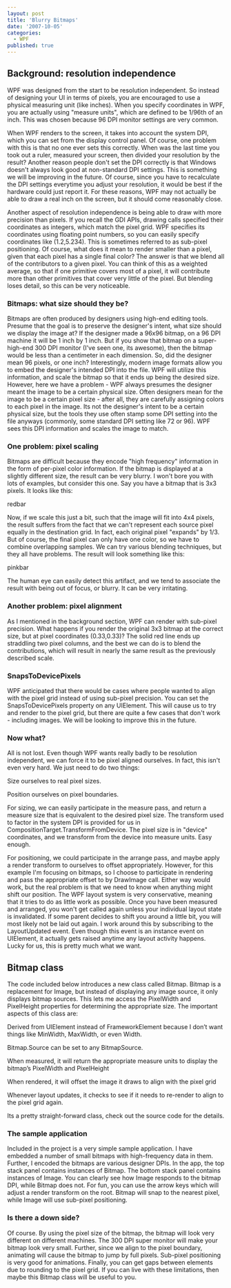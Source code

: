 ```yaml
---
layout: post
title: 'Blurry Bitmaps'
date: '2007-10-05'
categories:
  - WPF
published: true
---
```

## Background: resolution independence

WPF was designed from the start to be resolution independent.  So instead of designing your UI in terms of pixels, you are encouraged to use a physical measuring unit (like inches).  When you specify coordinates in WPF, you are actually using "measure units", which are defined to be 1/96th of an inch.  This was chosen because 96 DPI monitor settings are very common.

When WPF renders to the screen, it takes into account the system DPI, which you can set from the display control panel.  Of course, one problem with this is that no one ever sets this correctly.  When was the last time you took out a ruler, measured your screen, then divided your resolution by the result?  Another reason people don't set the DPI correctly is that Windows doesn't always look good at non-standard DPI settings.  This is something we will be improving in the future.  Of course, since you have to recalculate the DPI settings everytime you adjust your resolution, it would be best if the hardware could just report it.  For these reasons, WPF may not actually be able to draw a real inch on the screen, but it should come reasonably close.

Another aspect of resolution independence is being able to draw with more precision than pixels.  If you recall the GDI APIs, drawing calls specified their coordinates as integers, which match the pixel grid.  WPF specifies its coordinates using floating point numbers, so you can easily specify coordinates like (1.2,5.234).  This is sometimes referred to as sub-pixel positioning.  Of course, what does it mean to render smaller than a pixel, given that each pixel has a single final color?  The answer is that we blend all of the contributors to a given pixel.  You can think of this as a weighted average, so that if one primitive covers most of a pixel, it will contribute more than other primitives that cover very little of the pixel.  But blending loses detail, so this can be very noticeable.

### Bitmaps: what size should they be?

Bitmaps are often produced by designers using high-end editing tools.  Presume that the goal is to preserve the designer's intent, what size should we display the image at?  If the designer made a 96x96 bitmap, on a 96 DPI machine it will be 1 inch by 1 inch.  But if you show that bitmap on a super-high-end 300 DPI monitor (I've seen one, its awesome), then the bitmap would be less than a centimeter in each dimension. So, did the designer mean 96 pixels, or one inch?  Interestingly, modern image formats allow you to embed the designer's intended DPI into the file.  WPF will utilize this information, and scale the bitmap so that it ends up being the desired size.  However, here we have a problem - WPF always presumes the designer meant the image to be a certain physical size.  Often designers mean for the image to be a certain pixel size - after all, they are carefully assigning colors to each pixel in the image.  Its not the designer's intent to be a certain physical size, but the tools they use often stamp some DPI setting into the file anyways (commonly, some standard DPI setting like 72 or 96).  WPF sees this DPI information and scales the image to match.

### One problem: pixel scaling

Bitmaps are difficult because they encode "high frequency" information in the form of per-pixel color information.  If the bitmap is displayed at a slightly different size, the result can be very blurry.  I won't bore you with lots of examples, but consider this one.  Say you have a bitmap that is 3x3 pixels.  It looks like this:

redbar

Now, if we scale this just a bit, such that the image will fit into 4x4 pixels, the result suffers from the fact that we can't represent each source pixel equally in the destination grid.  In fact, each original pixel "expands" by 1/3.  But of course, the final pixel can only have one color, so we have to combine overlapping samples.  We can try various blending techniques, but they all have problems.  The result will look something like this:

pinkbar

The human eye can easily detect this artifact, and we tend to associate the result with being out of focus, or blurry.  It can be very irritating.

### Another problem: pixel alignment

As I mentioned in the background section, WPF can render with sub-pixel precision.  What happens if you render the original 3x3 bitmap at the correct size, but at pixel coordinates (0.33,0.33)?  The solid red line ends up straddling two pixel columns, and the best we can do is to blend the contributions, which will result in nearly the same result as the previously described scale.

### SnapsToDevicePixels

WPF anticipated that there would be cases where people wanted to align with the pixel grid instead of using sub-pixel precision.  You can set the SnapsToDevicePixels property on any UIElement.  This will cause us to try and render to the pixel grid, but there are quite a few cases that don't work - including images.  We will be looking to improve this in the future.

### Now what?

All is not lost.  Even though WPF wants really badly to be resolution independent, we can force it to be pixel aligned ourselves.  In fact, this isn't even very hard.  We just need to do two things:

Size ourselves to real pixel sizes.

Position ourselves on pixel boundaries.

For sizing, we can easily participate in the measure pass, and return a measure size that is equivalent to the desired pixel size.  The transform used to factor in the system DPI is provided for us in CompositionTarget.TransformFromDevice.  The pixel size is in "device" coordinates, and we transform from the device into measure units.  Easy enough.

For positioning, we could participate in the arrange pass, and maybe apply a render transform to ourselves to offset appropriately.  However, for this example I'm focusing on bitmaps, so I choose to participate in rendering and pass the appropriate offset to by DrawImage call.  Either way would work, but the real problem is that we need to know when anything might shift our position.  The WPF layout system is very conservative, meaning that it tries to do as little work as possible.  Once you have been measured and arranged, you won't get called again unless your individual layout state is invalidated.  If some parent decides to shift you around a little bit, you will most likely not be laid out again.  I work around this by subscribing to the LayoutUpdated event.  Even though this event is an instance event on UIElement, it actually gets raised anytime any layout activity happens.  Lucky for us, this is pretty much what we want.

## Bitmap class

The code included below introduces a new class called Bitmap.  Bitmap is a replacement for Image, but instead of displaying any image source, it only displays bitmap sources.  This lets me access the PixelWidth and PixelHeight properties for determining the appropriate size.  The important aspects of this class are:

Derived from UIElement instead of FrameworkElement because I don’t want things like MinWidth, MaxWidth, or even Width.

Bitmap.Source can be set to any BitmapSource.

When measured, it will return the appropriate measure units to display the bitmap’s PixelWidth and PixelHeight

When rendered, it will offset the image it draws to align with the pixel grid

Whenever layout updates, it checks to see if it needs to re-render to align to the pixel grid again.

Its a pretty straight-forward class, check out the source code for the details.

### The sample application

Included in the project is a very simple sample application.  I have embedded a number of small bitmaps with high-frequency data in them.  Further, I encoded the bitmaps are various designer DPIs.  In the app, the top stack panel contains instances of Bitmap.  The bottom stack panel contains instances of Image.  You can clearly see how Image responds to the bitmap DPI, while Bitmap does not.  For fun, you can use the arrow keys which will adjust a render transform on the root.  Bitmap will snap to the nearest pixel, while Image will use sub-pixel positioning.

### Is there a down side?

Of course.  By using the pixel size of the bitmap, the bitmap will look very different on different machines.  The 300 DPI super monitor will make your bitmap look very small.  Further, since we align to the pixel boundary, animating will cause the bitmap to jump by full pixels.  Sub-pixel positioning is very good for animations.  Finally, you can get gaps between elements due to rounding to the pixel grid.  If you can live with these limitations, then maybe this Bitmap class will be useful to you.
